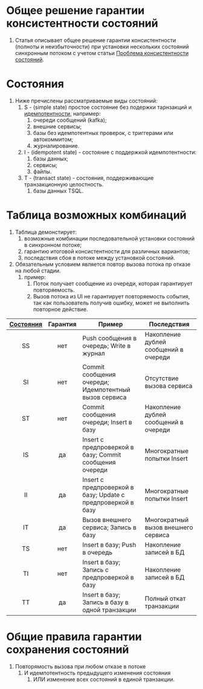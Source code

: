 # Общее решение гарантии консистентности состояний

1. Статья описывает общее решение гарантии консистентности (полноты и неизбыточности)
   при установки нескольких состояний синхронным потоком с учетом статьи 
   [Проблема консистентности состояний](./state_consistency_problem.md).


# Состояния

1. Ниже пречислены рассматриваемые виды состояний:
    1. S - (simple state) простое состояние без подержки тарнзакций и [идемпотентности](https://ru.wikipedia.org/wiki/%D0%98%D0%B4%D0%B5%D0%BC%D0%BF%D0%BE%D1%82%D0%B5%D0%BD%D1%82%D0%BD%D0%BE%D1%81%D1%82%D1%8C), например:
        1. очереди сообщений (kafka);
        0. внешние сервисы;
        0. базы без идемпотентных проверок, с триггерами или автокоммитом;
        0. журналирование.
    0. I - (idempotent state) - состояние с поддержкой идемпотентности:
        1. базы данных;
        0. сервисы;
        0. файлы.
    0. T - (transact state) - состояния, поддерживающие транзакционную целостность.
        1. базы данных TSQL.



# Таблица возможных комбинаций

1. Таблица демонстирует:
    1. возможные комбинации последовательной установки состояний в синхронном потоке;
    0. гарантию итоговой консистентности для различных вариантов;
    0. последствия сбоя в потоке между установкой состояний.
0. Обязательным условием является повтор вызова потока пр отказе на любой стадии.
    1. пример:
        1. Поток получает сообщение из очереди, которая гарантирует повторяемость.
        0. Вызов потока из UI не гарантирует повторяемость события, так как пользователь 
           получив ошибку, может не выполнить повторное действие.

|[Состояния](#сокращения)| Гарантия | Пример | Последствия |
|:-:|:-:|-|-|
|SS        | нет      | Push сообщения в очередь; Write в журнал | Накопление дублей сообщений в очереди |
|SI        | нет      | Commit сообщения очереди; Идемпотентный вызов сервиса | Отсутствие вызова сервиса |
|ST        | нет      | Commit сообщения очереди; Insert в базу | Накопление дублей сообщений в очереди |
|IS        | да       | Insert с предпроверкой в базу; Commit сообщения очереди | Многократные попытки Insert |
|II        | да       | Insert с предпроверкой в базу; Update с предпроверкой в базу | Многократные попытки Insert |
|IT        | да       | Вызов внешнего сервиса; Запись в базу | Многократный вызов внешнего сервиса |
|TS        | нет      | Insert в базу; Push в очередь | Накопление записей в БД |
|TI        | нет      | Insert в базу; Запись с предпроверкой в базу | Накопление записей в БД |
|TT        | да       | Insert в базу; Запись в базу в одной транзакции | Полный откат транзакции |



# Общие правила гарантии сохранения состояний

1. Повторямость вызова при любом отказе в потоке
    1. И идемпотентность предыдущего изменения состояния
        1. ИЛИ изменение всех состояний в единой транзакции.
